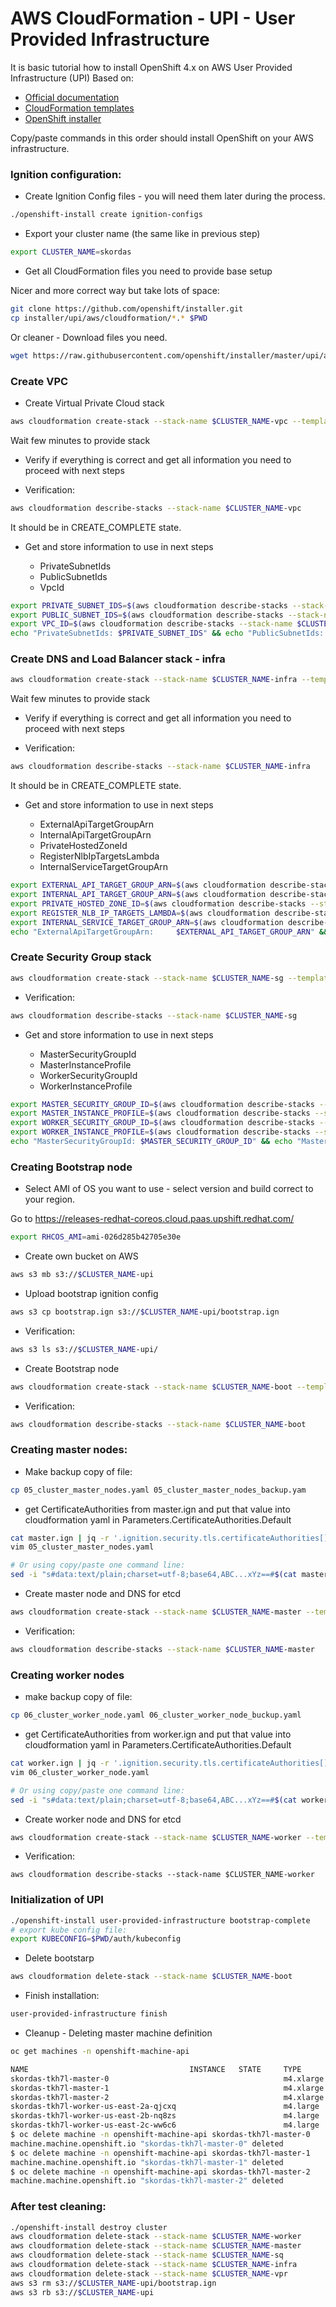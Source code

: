 # AWS CloudFormation - UPI - User Provided Infrastructure

It is basic tutorial how to install OpenShift 4.x on AWS User Provided Infrastructure (UPI)
Based on:
* [Official documentation](https://github.com/openshift/installer/blob/master/docs/user/aws/install_upi.md)
* [CloudFormation templates](https://github.com/openshift/installer/tree/master/upi/aws/cloudformation)
* [OpenShift installer](https://github.com/openshift/installer/releases)

Copy/paste commands in this order should install OpenShift on your AWS infrastructure.

### Ignition configuration:

* Create Ignition Config files - you will need them later during the process.

```bash
./openshift-install create ignition-configs
```

* Export your cluster name (the same like in previous step)

```bash
export CLUSTER_NAME=skordas
```

* Get all CloudFormation files you need to provide base setup

Nicer and more correct way but take lots of space:

```bash
git clone https://github.com/openshift/installer.git
cp installer/upi/aws/cloudformation/*.* $PWD
```

Or cleaner - Download files you need.

```bash
wget https://raw.githubusercontent.com/openshift/installer/master/upi/aws/cloudformation/01_vpc.yaml https://raw.githubusercontent.com/openshift/installer/master/upi/aws/cloudformation/02_cluster_infra.yaml https://raw.githubusercontent.com/openshift/installer/master/upi/aws/cloudformation/03_cluster_security.yaml https://raw.githubusercontent.com/openshift/installer/master/upi/aws/cloudformation/04_cluster_bootstrap.yaml https://raw.githubusercontent.com/openshift/installer/master/upi/aws/cloudformation/05_cluster_master_nodes.yaml https://raw.githubusercontent.com/openshift/installer/master/upi/aws/cloudformation/06_cluster_worker_node.yaml
```

### Create VPC

* Create Virtual Private Cloud stack 

```bash
aws cloudformation create-stack --stack-name $CLUSTER_NAME-vpc --template-body file://01_vpc.yaml
```

Wait few minutes to provide stack

* Verify if everything is correct and get all information you need to proceed with next steps

* Verification:

```bash
aws cloudformation describe-stacks --stack-name $CLUSTER_NAME-vpc
```

It should be in CREATE_COMPLETE state.

* Get and store information to use in next steps

    * PrivateSubnetIds
    * PublicSubnetIds
    * VpcId

```bash
export PRIVATE_SUBNET_IDS=$(aws cloudformation describe-stacks --stack-name $CLUSTER_NAME-vpc | grep PrivateSubnetIds | cut -f 4)
export PUBLIC_SUBNET_IDS=$(aws cloudformation describe-stacks --stack-name $CLUSTER_NAME-vpc | grep PublicSubnetIds | cut -f 4)
export VPC_ID=$(aws cloudformation describe-stacks --stack-name $CLUSTER_NAME-vpc | grep VpcId | cut -f 4)
echo "PrivateSubnetIds: $PRIVATE_SUBNET_IDS" && echo "PublicSubnetIds:  $PUBLIC_SUBNET_IDS" && echo "VpcId:            $VPC_ID"
```

### Create DNS and Load Balancer stack - infra

```bash
aws cloudformation create-stack --stack-name $CLUSTER_NAME-infra --template-body file://02_cluster_infra.yaml --parameters ParameterKey=ClusterName,ParameterValue=$CLUSTER_NAME ParameterKey=HostedZoneId,ParameterValue=Z3B3KOVA3TRCWP ParameterKey=HostedZoneName,ParameterValue=qe.devcluster.openshift.com ParameterKey=PublicSubnets,ParameterValue=$PUBLIC_SUBNET_IDS ParameterKey=PrivateSubnets,ParameterValue=$PRIVATE_SUBNET_IDS ParameterKey=VpcId,ParameterValue=$VPC_ID --capabilities CAPABILITY_NAMED_IAM
```

Wait few minutes to provide stack

* Verify if everything is correct and get all information you need to proceed with next steps

* Verification:

```bash
aws cloudformation describe-stacks --stack-name $CLUSTER_NAME-infra
```

It should be in CREATE_COMPLETE state.

* Get and store information to use in next steps

    * ExternalApiTargetGroupArn
    * InternalApiTargetGroupArn
    * PrivateHostedZoneId
    * RegisterNlbIpTargetsLambda
    * InternalServiceTargetGroupArn

```bash
export EXTERNAL_API_TARGET_GROUP_ARN=$(aws cloudformation describe-stacks --stack-name $CLUSTER_NAME-infra | grep ExternalApiTargetGroupArn | cut -f 4)
export INTERNAL_API_TARGET_GROUP_ARN=$(aws cloudformation describe-stacks --stack-name $CLUSTER_NAME-infra | grep InternalApiTargetGroupArn | cut -f 4)
export PRIVATE_HOSTED_ZONE_ID=$(aws cloudformation describe-stacks --stack-name $CLUSTER_NAME-infra | grep PrivateHostedZoneId | cut -f 4)
export REGISTER_NLB_IP_TARGETS_LAMBDA=$(aws cloudformation describe-stacks --stack-name $CLUSTER_NAME-infra | grep RegisterNlbIpTargetsLambda | cut -f 4)
export INTERNAL_SERVICE_TARGET_GROUP_ARN=$(aws cloudformation describe-stacks --stack-name $CLUSTER_NAME-infra | grep InternalServiceTargetGroupArn | cut -f 4)
echo "ExternalApiTargetGroupArn:     $EXTERNAL_API_TARGET_GROUP_ARN" && echo "InternalApiTargetGroupArn:     $INTERNAL_API_TARGET_GROUP_ARN" && echo "PrivateHostedZoneId:           $PRIVATE_HOSTED_ZONE_ID" && echo "RegisterNlbIpTargetsLambda:    $REGISTER_NLB_IP_TARGETS_LAMBDA" && echo "InternalServiceTargetGroupArn: $INTERNAL_SERVICE_TARGET_GROUP_ARN"
```

### Create Security Group stack

```bash
aws cloudformation create-stack --stack-name $CLUSTER_NAME-sg --template-body file://03_cluster_security.yaml --parameters ParameterKey=ClusterName,ParameterValue=$CLUSTER_NAME ParameterKey=VpcId,ParameterValue=$VPC_ID ParameterKey=PrivateSubnets,ParameterValue=$PRIVATE_SUBNET_IDS --capabilities CAPABILITY_NAMED_IAM
```

* Verification:

```bash
aws cloudformation describe-stacks --stack-name $CLUSTER_NAME-sg
```

* Get and store information to use in next steps

    * MasterSecurityGroupId
    * MasterInstanceProfile
    * WorkerSecurityGroupId
    * WorkerInstanceProfile

```bash
export MASTER_SECURITY_GROUP_ID=$(aws cloudformation describe-stacks --stack-name $CLUSTER_NAME-sg | grep MasterSecurityGroupId | cut -f 4)
export MASTER_INSTANCE_PROFILE=$(aws cloudformation describe-stacks --stack-name $CLUSTER_NAME-sg | grep MasterInstanceProfile | cut -f 4)
export WORKER_SECURITY_GROUP_ID=$(aws cloudformation describe-stacks --stack-name $CLUSTER_NAME-sg | grep WorkerSecurityGroupId | cut -f 4)
export WORKER_INSTANCE_PROFILE=$(aws cloudformation describe-stacks --stack-name $CLUSTER_NAME-sg | grep WorkerInstanceProfile | cut -f 4)
echo "MasterSecurityGroupId: $MASTER_SECURITY_GROUP_ID" && echo "MasterInstanceProfile: $MASTER_INSTANCE_PROFILE" && echo "WorkerSecurityGroupId: $WORKER_SECURITY_GROUP_ID" && echo "WorkerInstanceProfile: $WORKER_INSTANCE_PROFILE"
```

### Creating Bootstrap node

* Select AMI of OS you want to use - select version and build correct to your region. 

Go to https://releases-redhat-coreos.cloud.paas.upshift.redhat.com/ 

```bash
export RHCOS_AMI=ami-026d285b42705e30e
```


* Create own bucket on AWS

```bash
aws s3 mb s3://$CLUSTER_NAME-upi
```

* Upload bootstrap ignition config

```bash
aws s3 cp bootstrap.ign s3://$CLUSTER_NAME-upi/bootstrap.ign
```

* Verification:

```bash
aws s3 ls s3://$CLUSTER_NAME-upi/ 
```

* Create Bootstrap node

```bash
aws cloudformation create-stack --stack-name $CLUSTER_NAME-boot --template-body file://04_cluster_bootstrap.yaml --parameters ParameterKey=ClusterName,ParameterValue=$CLUSTER_NAME ParameterKey=RhcosAmi,ParameterValue=$RHCOS_AMI ParameterKey=PublicSubnet,ParameterValue=$PUBLIC_SUBNET_IDS  ParameterKey=MasterSecurityGroupId,ParameterValue=$MASTER_SECURITY_GROUP_ID ParameterKey=VpcId,ParameterValue=$VPC_ID ParameterKey=BootstrapIgnitionLocation,ParameterValue=s3://$CLUSTER_NAME-upi/bootstrap.ign ParameterKey=RegisterNlbIpTargetsLambdaArn,ParameterValue="$REGISTER_NLB_IP_TARGETS_LAMBDA" ParameterKey=ExternalApiTargetGroupArn,ParameterValue="$EXTERNAL_API_TARGET_GROUP_ARN" ParameterKey=InternalApiTargetGroupArn,ParameterValue="$INTERNAL_API_TARGET_GROUP_ARN" ParameterKey=InternalServiceTargetGroupArn,ParameterValue="$INTERNAL_SERVICE_TARGET_GROUP_ARN"  --capabilities CAPABILITY_NAMED_IAM
```

* Verification:

```bash
aws cloudformation describe-stacks --stack-name $CLUSTER_NAME-boot
```

### Creating master nodes:

* Make backup copy of file:

```bash
cp 05_cluster_master_nodes.yaml 05_cluster_master_nodes_backup.yam
```

* get CertificateAuthorities from master.ign and put that value into cloudformation yaml in Parameters.CertificateAuthorities.Default

```bash
cat master.ign | jq -r '.ignition.security.tls.certificateAuthorities[].source'
vim 05_cluster_master_nodes.yaml

# Or using copy/paste one command line:
sed -i "s#data:text/plain;charset=utf-8;base64,ABC...xYz==#$(cat master.ign | jq -r '.ignition.security.tls.certificateAuthorities[].source')#g" 05_cluster_master_nodes.yaml

```

* Create master node and DNS for etcd

```bash
aws cloudformation create-stack --stack-name $CLUSTER_NAME-master --template-body file://05_cluster_master_nodes.yaml --parameters ParameterKey=ClusterName,ParameterValue=$CLUSTER_NAME ParameterKey=RhcosAmi,ParameterValue=$RHCOS_AMI ParameterKey=IgnitionLocation,ParameterValue=https://api.$CLUSTER_NAME.qe.devcluster.openshift.com:22623/config/master ParameterKey=PrivateHostedZoneId,ParameterValue=$PRIVATE_HOSTED_ZONE_ID ParameterKey=PrivateHostedZoneName,ParameterValue=$CLUSTER_NAME.qe.devcluster.openshift.com ParameterKey=Master0Subnet,ParameterValue=$PRIVATE_SUBNET_IDS ParameterKey=Master1Subnet,ParameterValue=$PRIVATE_SUBNET_IDS ParameterKey=Master2Subnet,ParameterValue=$PRIVATE_SUBNET_IDS ParameterKey=MasterSecurityGroupId,ParameterValue=$MASTER_SECURITY_GROUP_ID ParameterKey=MasterInstanceProfileName,ParameterValue="$MASTER_INSTANCE_PROFILE" ParameterKey=RegisterNlbIpTargetsLambdaArn,ParameterValue="$REGISTER_NLB_IP_TARGETS_LAMBDA" ParameterKey=ExternalApiTargetGroupArn,ParameterValue="$EXTERNAL_API_TARGET_GROUP_ARN" ParameterKey=InternalApiTargetGroupArn,ParameterValue="$INTERNAL_API_TARGET_GROUP_ARN" ParameterKey=InternalServiceTargetGroupArn,ParameterValue="$INTERNAL_SERVICE_TARGET_GROUP_ARN" --capabilities CAPABILITY_NAMED_IAM
```

* Verification:

```bash
aws cloudformation describe-stacks --stack-name $CLUSTER_NAME-master
```

### Creating worker nodes

* make backup copy of file:

```bash
cp 06_cluster_worker_node.yaml 06_cluster_worker_node_buckup.yaml
```

* get CertificateAuthorities from worker.ign and put that value into cloudformation yaml in Parameters.CertificateAuthorities.Default

```bash
cat worker.ign | jq -r '.ignition.security.tls.certificateAuthorities[].source'
vim 06_cluster_worker_node.yaml

# Or using copy/paste one command line:
sed -i "s#data:text/plain;charset=utf-8;base64,ABC...xYz==#$(cat worker.ign | jq -r '.ignition.security.tls.certificateAuthorities[].source')#g" 06_cluster_worker_node.yaml

```

* Create worker node and DNS for etcd

```bash
aws cloudformation create-stack --stack-name $CLUSTER_NAME-worker --template-body file://06_cluster_worker_node.yaml --parameters ParameterKey=ClusterName,ParameterValue=$CLUSTER_NAME ParameterKey=RhcosAmi,ParameterValue=$RHCOS_AMI ParameterKey=IgnitionLocation,ParameterValue=https://api.$CLUSTER_NAME.qe.devcluster.openshift.com:22623/config/worker ParameterKey=WorkerSubnet,ParameterValue=$PRIVATE_SUBNET_IDS ParameterKey=WorkerSecurityGroupId,ParameterValue=$WORKER_SECURITY_GROUP_ID ParameterKey=WorkerInstanceProfileName,ParameterValue="$WORKER_INSTANCE_PROFILE" --capabilities CAPABILITY_NAMED_IAM
```

* Verification:

```
aws cloudformation describe-stacks --stack-name $CLUSTER_NAME-worker
```

### Initialization of UPI

```bash
./openshift-install user-provided-infrastructure bootstrap-complete
# export kube config file:
export KUBECONFIG=$PWD/auth/kubeconfig
```

* Delete bootstarp

```bash
aws cloudformation delete-stack --stack-name $CLUSTER_NAME-boot
```

* Finish installation:

```bash
user-provided-infrastructure finish
```

* Cleanup - Deleting master machine definition

```bash
oc get machines -n openshift-machine-api

NAME                                    INSTANCE   STATE     TYPE        REGION      ZONE         AGE
skordas-tkh7l-master-0                                       m4.xlarge   us-east-2   us-east-2a   9m22s
skordas-tkh7l-master-1                                       m4.xlarge   us-east-2   us-east-2b   9m22s
skordas-tkh7l-master-2                                       m4.xlarge   us-east-2   us-east-2c   9m21s
skordas-tkh7l-worker-us-east-2a-qjcxq                        m4.large    us-east-2   us-east-2a   8m6s
skordas-tkh7l-worker-us-east-2b-nq8zs                        m4.large    us-east-2   us-east-2b   8m6s
skordas-tkh7l-worker-us-east-2c-ww6c6                        m4.large    us-east-2   us-east-2c   8m7s
$ oc delete machine -n openshift-machine-api skordas-tkh7l-master-0
machine.machine.openshift.io "skordas-tkh7l-master-0" deleted
$ oc delete machine -n openshift-machine-api skordas-tkh7l-master-1
machine.machine.openshift.io "skordas-tkh7l-master-1" deleted
$ oc delete machine -n openshift-machine-api skordas-tkh7l-master-2
machine.machine.openshift.io "skordas-tkh7l-master-2" deleted
```


### After test cleaning:

```bash
./openshift-install destroy cluster
aws cloudformation delete-stack --stack-name $CLUSTER_NAME-worker
aws cloudformation delete-stack --stack-name $CLUSTER_NAME-master
aws cloudformation delete-stack --stack-name $CLUSTER_NAME-sq
aws cloudformation delete-stack --stack-name $CLUSTER_NAME-infra
aws cloudformation delete-stack --stack-name $CLUSTER_NAME-vpr
aws s3 rm s3://$CLUSTER_NAME-upi/bootstrap.ign
aws s3 rb s3://$CLUSTER_NAME-upi
```